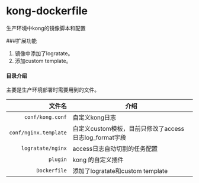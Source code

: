 # kong-dockerfile
生产环境中kong的镜像脚本和配置

###扩展功能
1. 镜像中添加了logratate。
2. 添加custom template。

#### 目录介绍

主要是生产环境部署时需要用到的文件。

| 文件名               | 介绍                                            |
| ------------------:| -------------------------------------------------------|
| `conf/kong.conf` | 自定义kong日志                      |
| `conf/nginx.template` | 自定义custom模板，目前只修改了access日志log_format字段  |
| `logratate/nginx`  | access日志自动切割的任务配置                 |
| `plugin`   | kong 的自定义插件                              |
| `Dockerfile` | 添加了logratate和custom template          |
